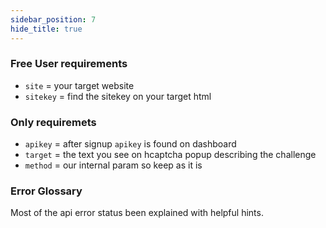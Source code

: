 ```yaml
---
sidebar_position: 7
hide_title: true
---
```




### Free User requirements

- `site` = your target website
- `sitekey` = find the sitekey on your target html

### Only requiremets

- `apikey` = after signup `apikey` is found on dashboard
- `target` = the text you see on hcaptcha popup describing the challenge
- `method` = our internal param so keep as it is


### Error Glossary

Most of the api error status been explained with helpful hints.